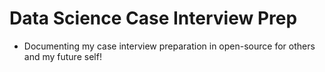 # Data Science Case Interview Prep

* Documenting my case interview preparation in open-source for others and my future self!

